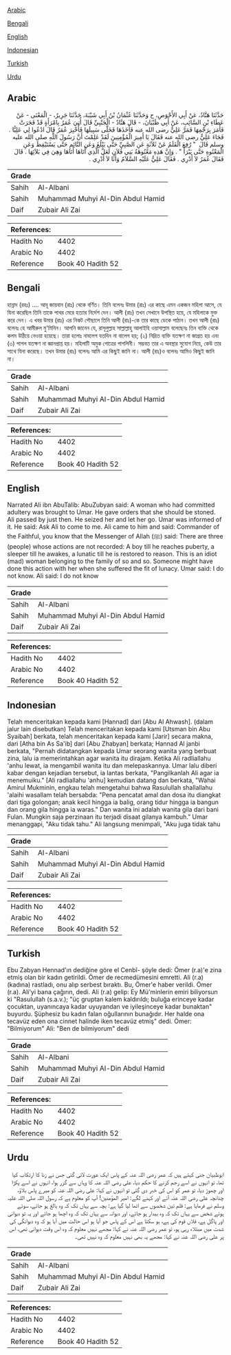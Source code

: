 [Arabic](#arabic)

[Bengali](#bengali)

[English](#english)

[Indonesian](#indonesian)

[Turkish](#turkish)

[Urdu](#urdu)

## Arabic


<div dir="rtl" lang="ar" style={{fontSize:'larger',backgroundColor:'#f8f9fa',padding:20}}>
حَدَّثَنَا هَنَّادٌ، عَنْ أَبِي الأَحْوَصِ، ح وَحَدَّثَنَا عُثْمَانُ بْنُ أَبِي شَيْبَةَ، حَدَّثَنَا جَرِيرٌ، - الْمَعْنَى - عَنْ عَطَاءِ بْنِ السَّائِبِ، عَنْ أَبِي ظَبْيَانَ، - قَالَ هَنَّادٌ - الْجَنْبِيِّ قَالَ أُتِيَ عُمَرُ بِامْرَأَةٍ قَدْ فَجَرَتْ فَأَمَرَ بِرَجْمِهَا فَمَرَّ عَلِيٌّ رضى الله عنه فَأَخَذَهَا فَخَلَّى سَبِيلَهَا فَأُخْبِرَ عُمَرُ قَالَ ادْعُوا لِي عَلِيًّا ‏.‏ فَجَاءَ عَلِيٌّ رضى الله عنه فَقَالَ يَا أَمِيرَ الْمُؤْمِنِينَ لَقَدْ عَلِمْتَ أَنَّ رَسُولَ اللَّهِ صلى الله عليه وسلم قَالَ ‏ "‏ رُفِعَ الْقَلَمُ عَنْ ثَلاَثَةٍ عَنِ الصَّبِيِّ حَتَّى يَبْلُغَ وَعَنِ النَّائِمِ حَتَّى يَسْتَيْقِظَ وَعَنِ الْمَعْتُوهِ حَتَّى يَبْرَأَ ‏"‏ ‏.‏ وَإِنَّ هَذِهِ مَعْتُوهَةُ بَنِي فُلاَنٍ لَعَلَّ الَّذِي أَتَاهَا أَتَاهَا وَهِيَ فِي بَلاَئِهَا ‏.‏ قَالَ فَقَالَ عُمَرُ لاَ أَدْرِي ‏.‏ فَقَالَ عَلِيٌّ عَلَيْهِ السَّلاَمُ وَأَنَا لاَ أَدْرِي ‏.‏
</div>
<div style={{backgroundColor:'#f8f9fa',padding:20, marginBottom: 10}}><table> <thead> <tr> <th>Grade</th> <th></th> </tr> </thead> <tbody> <tr><td>Sahih</td><td>Al-Albani</td></tr><tr><td>Sahih</td><td>Muhammad Muhyi Al-Din Abdul Hamid</td></tr><tr><td>Daif</td><td>Zubair Ali Zai</td></tr></tbody></table><table> <thead> <tr> <th>References:</th> <th></th> </tr> </thead> <tbody><tr><td>Hadith No</td><td>4402</td></tr><tr><td>Arabic No</td><td>4402</td></tr><tr><td>Reference</td><td>Book 40 Hadith 52</td></tr></tbody></table></div>

## Bengali


<div dir="ltr" lang="bn" style={{fontSize:'larger',backgroundColor:'#f8f9fa',padding:20}}>
হান্নাদ (রহঃ) .... আবূ জায়বান (রাঃ) থেকে বর্ণিত। তিনি বলেনঃ উমার (রাঃ) এর কাছে এমন একজন মহিলা আসে, যে যিনা করেছিল তিনি তাকে পাথর মেরে হত্যার নির্দেশ দেন। আলী (রাঃ) তখন সেখানে উপস্থিত হয়ে, যে মহিলাকে মুক্ত করে দেন। এ খবর উমার (রাঃ) এর নিকট পৌছালে তিনি আলী (রাঃ)-কে তার কাছে ডেকে পাঠান। তখন আলী (রাঃ) বলেনঃ হে আমীরুল মু'মিনিন। আপনি জানেন যে, রাসূলুল্লাহ সাল্লাল্লাহু আলাইহি ওয়াসাল্লাম বলেছেনঃ তিন ব্যক্তি থেকে কলম উঠিয়ে নেওয়া হয়েছে। তারা হলোঃ নাবলেগ যতদিন না বালেগ হয়; (২) নিদ্রিত ব্যক্তি যতক্ষণ না জাগ্রত হয় এবং (৩) পাগল যতক্ষণ না জ্ঞানপ্রাপ্ত হয়। মহিলাটি অমুক গোত্রের পাগলিনী। সম্ভবত তার এ অবস্থার সুযোগ নিয়ে, কেউ তার সাথে যিনা করেছে। তখন উমার (রাঃ) বলেনঃ আমি এর কিছুই জানি না। আলী (রাঃ)ও বলেনঃ আমিও কিছুই জানি না।
</div>
<div style={{backgroundColor:'#f8f9fa',padding:20, marginBottom: 10}}><table> <thead> <tr> <th>Grade</th> <th></th> </tr> </thead> <tbody> <tr><td>Sahih</td><td>Al-Albani</td></tr><tr><td>Sahih</td><td>Muhammad Muhyi Al-Din Abdul Hamid</td></tr><tr><td>Daif</td><td>Zubair Ali Zai</td></tr></tbody></table><table> <thead> <tr> <th>References:</th> <th></th> </tr> </thead> <tbody><tr><td>Hadith No</td><td>4402</td></tr><tr><td>Arabic No</td><td>4402</td></tr><tr><td>Reference</td><td>Book 40 Hadith 52</td></tr></tbody></table></div>

## English


<div dir="ltr" lang="en" style={{fontSize:'larger',backgroundColor:'#f8f9fa',padding:20}}>
Narrated Ali ibn AbuTalib: AbuZubyan said: A woman who had committed adultery was brought to Umar. He gave orders that she should be stoned. Ali passed by just then. He seized her and let her go. Umar was informed of it. He said: Ask Ali to come to me. Ali came to him and said: Commander of the Faithful, you know that the Messenger of Allah (ﷺ) said: There are three (people) whose actions are not recorded: A boy till he reaches puberty, a sleeper till he awakes, a lunatic till he is restored to reason. This is an idiot (mad) woman belonging to the family of so and so. Someone might have done this action with her when she suffered the fit of lunacy. Umar said: I do not know. Ali said: I do not know
</div>
<div style={{backgroundColor:'#f8f9fa',padding:20, marginBottom: 10}}><table> <thead> <tr> <th>Grade</th> <th></th> </tr> </thead> <tbody> <tr><td>Sahih</td><td>Al-Albani</td></tr><tr><td>Sahih</td><td>Muhammad Muhyi Al-Din Abdul Hamid</td></tr><tr><td>Daif</td><td>Zubair Ali Zai</td></tr></tbody></table><table> <thead> <tr> <th>References:</th> <th></th> </tr> </thead> <tbody><tr><td>Hadith No</td><td>4402</td></tr><tr><td>Arabic No</td><td>4402</td></tr><tr><td>Reference</td><td>Book 40 Hadith 52</td></tr></tbody></table></div>

## Indonesian


<div dir="ltr" lang="id" style={{fontSize:'larger',backgroundColor:'#f8f9fa',padding:20}}>
Telah menceritakan kepada kami [Hannad] dari [Abu Al Ahwash]. (dalam jalur lain disebutkan) Telah menceritakan kepada kami [Utsman bin Abu Syaibah] berkata, telah menceritakan kepada kami [Jarir] secara makna, dari [Atha bin As Sa'ib] dari [Abu Zhabyan] berkata; Hannad Al janbi berkata, "Pernah didatangkan kepada Umar seorang wanita yang berbuat zina, lalu ia memerintahkan agar wanita itu dirajam. Ketika Ali radliallahu 'anhu lewat, ia mengambil wanita itu dan melepaskannya. Umar lalu diberi kabar dengan kejadian tersebut, ia lantas berkata, "Pangilkanlah Ali agar ia menemuiku." [Ali radliallahu 'anhu] kemudian datang dan berkata, "Wahai Amirul Mukminin, engkau telah mengetahui bahwa Rasulullah shallallahu 'alaihi wasallam telah bersabda: "Pena pencatat amal dan dosa itu diangkat dari tiga golongan; anak kecil hingga ia balig, orang tidur hingga ia bangun dan orang gila hingga ia waras." Dan wanita ini adalah wanita gila dari bani Fulan. Mungkin saja perzinaan itu terjadi disaat gilanya kambuh." Umar menanggapi, "Aku tidak tahu." Ali langsung menimpali, "Aku juga tidak tahu
</div>
<div style={{backgroundColor:'#f8f9fa',padding:20, marginBottom: 10}}><table> <thead> <tr> <th>Grade</th> <th></th> </tr> </thead> <tbody> <tr><td>Sahih</td><td>Al-Albani</td></tr><tr><td>Sahih</td><td>Muhammad Muhyi Al-Din Abdul Hamid</td></tr><tr><td>Daif</td><td>Zubair Ali Zai</td></tr></tbody></table><table> <thead> <tr> <th>References:</th> <th></th> </tr> </thead> <tbody><tr><td>Hadith No</td><td>4402</td></tr><tr><td>Arabic No</td><td>4402</td></tr><tr><td>Reference</td><td>Book 40 Hadith 52</td></tr></tbody></table></div>

## Turkish


<div dir="ltr" lang="tr" style={{fontSize:'larger',backgroundColor:'#f8f9fa',padding:20}}>
Ebu Zabyan Hennad'ın dediğine göre el Cenbî- şöyle dedi: Ömer (r.a)'e zina etmiş olan bir kadın getirildi. Ömer de recmedümesini emretti. Ali (r.a) (kadına) rastladı, onu alıp serbest bıraktı. Bu, Ömer'e haber verildi. Ömer (r.a). Ali'yi bana çağırın, dedi. Ali (r.a) gelip: Ey Mü'minlerin emiri biliyorsun ki "Rasulullah (s.a.v.); "üç gruptan kalem kaldırıldı; buluğa erinceye kadar çocuktan, uyanıncaya kadar uyuyandan ve iyileşinceye kadar bunaktan" buyurdu. Şüphesiz bu kadın falan oğullarının bunağıdır. Her halde ona tecavüz eden ona cinnet halinde iken tecavüz etmiş" dedi. Ömer: "Bilmiyorum" Ali: "Ben de bilmiyorum" dedi
</div>
<div style={{backgroundColor:'#f8f9fa',padding:20, marginBottom: 10}}><table> <thead> <tr> <th>Grade</th> <th></th> </tr> </thead> <tbody> <tr><td>Sahih</td><td>Al-Albani</td></tr><tr><td>Sahih</td><td>Muhammad Muhyi Al-Din Abdul Hamid</td></tr><tr><td>Daif</td><td>Zubair Ali Zai</td></tr></tbody></table><table> <thead> <tr> <th>References:</th> <th></th> </tr> </thead> <tbody><tr><td>Hadith No</td><td>4402</td></tr><tr><td>Arabic No</td><td>4402</td></tr><tr><td>Reference</td><td>Book 40 Hadith 52</td></tr></tbody></table></div>

## Urdu


<div dir="rtl" lang="ur" style={{fontSize:'larger',backgroundColor:'#f8f9fa',padding:20}}>
ابوظبیان جنی کہتے ہیں کہ عمر رضی اللہ عنہ کے پاس ایک عورت لائی گئی جس نے زنا کا ارتکاب کیا تھا، تو انہوں نے اسے رجم کرنے کا حکم دیا، علی رضی اللہ عنہ کا وہاں سے گزر ہوا، انہوں نے اسے پکڑا اور چھوڑ دیا، تو عمر کو اس کی خبر دی گئی تو انہوں نے کہا: علی رضی اللہ عنہ کو میرے پاس بلاؤ، چنانچہ علی رضی اللہ عنہ آئے اور کہنے لگے: امیر المؤمنین! آپ کو معلوم ہے کہ رسول اللہ صلی اللہ علیہ وسلم نے فرمایا ہے: قلم تین شخصوں سے اٹھا لیا گیا ہے: بچہ سے یہاں تک کہ وہ بالغ ہو جائے، سوئے ہوئے شخص سے یہاں تک کہ وہ بیدار ہو جائے، اور دیوانہ سے یہاں تک کہ وہ اچھا ہو جائے اور یہ تو دیوانی اور پاگل ہے، فلاں قوم کی ہے، ہو سکتا ہے اس کے پاس جو آیا ہو اس حالت میں آیا ہو کہ وہ دیوانگی کی شدت میں مبتلاء رہی ہو، تو عمر رضی اللہ عنہ نے کہا: مجھے نہیں معلوم کہ وہ اس وقت دیوانی تھی، اس پر علی رضی اللہ عنہ نے کہا: مجھے یہ بھی نہیں معلوم کہ وہ نہیں تھی۔
</div>
<div style={{backgroundColor:'#f8f9fa',padding:20, marginBottom: 10}}><table> <thead> <tr> <th>Grade</th> <th></th> </tr> </thead> <tbody> <tr><td>Sahih</td><td>Al-Albani</td></tr><tr><td>Sahih</td><td>Muhammad Muhyi Al-Din Abdul Hamid</td></tr><tr><td>Daif</td><td>Zubair Ali Zai</td></tr></tbody></table><table> <thead> <tr> <th>References:</th> <th></th> </tr> </thead> <tbody><tr><td>Hadith No</td><td>4402</td></tr><tr><td>Arabic No</td><td>4402</td></tr><tr><td>Reference</td><td>Book 40 Hadith 52</td></tr></tbody></table></div>